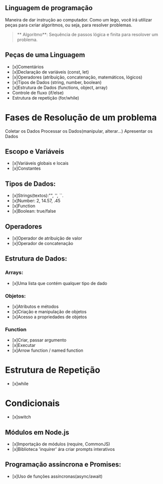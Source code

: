 ## Linguagem de programação

Maneira de dar instrução ao computador.
Como um lego, você irá utilizar peças para cxriar algoritmos, ou seja, para resolver problemas.

> ** Algoritmo**: Sequência de passos lógica e finita para resolover um problema. 

## Peças de uma Linguagem

- [x]Comentários
- [x]Declaração de variáveis (const, let)
- [x]Operadores (atribuição, concatenação, matemáticos, lógicos)
- [x]Tipos de Dados (string, number, boolean)
- [x]Estrutura de Dados (functions, object, array)
- Controle de fluxo (if/else)
- Estrutura de repetição (for/while)

#  Fases de Resolução de um problema

Coletar os Dados
Processar os Dados(manipular, alterar...)
Apresentar os Dados

## Escopo e Variáveis

- [x]Variáveis globais e locais
- [x]Constantes

## Tipos de Dados:

- [x]Strings(textos):"", '', ``.
- [x]Number: 2, 14.57, .45
- [x]Function
- [x]Boolean: true/false

## Operadores

- [x]Operador de atribuição de valor
- [x]Operador de concatenação

## Estrutura de Dados:

### Arrays: 

- [x]Uma lista que contém qualquer tipo de dado


### Objetos:

- [x]Atributos e métodos
- [x]Criação e manipulação de objetos
- [x]Acesso a propriedades de objetos

### Function

- [x]Criar, passar argumento
- [x]Executar
- [x]Arrow function / named function

# Estrutura de Repetição

- [x]while

# Condicionais

- [x]switch

## Módulos em Node.js
- [x]Importação de módulos (require, CommonJS)
- [x]Biblioteca 'inquirer' ára criar prompts interativos

## Programação assíncrona e Promises:

- [x]Uso de funções assíncronas(async/await)